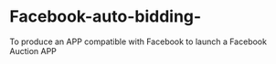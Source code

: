 Facebook-auto-bidding-
======================

To produce an APP compatible with Facebook to launch a Facebook Auction APP
